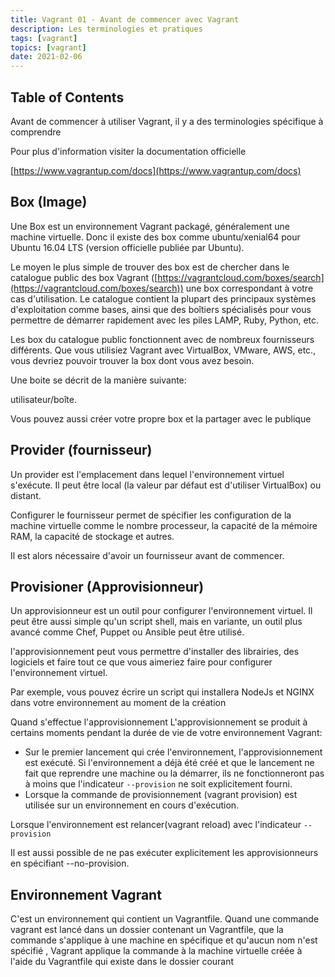 ```yaml
---
title: Vagrant 01 - Avant de commencer avec Vagrant
description: Les terminologies et pratiques
tags: [vagrant]
topics: [vagrant]
date: 2021-02-06
---
```


## Table of Contents

<!-- import Button from '~/components/Button.vue'
<Button isDoc text="Package SweetSheet" link="https://pub.dev/packages/sweetsheet"/> -->

Avant de commencer à utiliser Vagrant, il y a des terminologies spécifique à comprendre

Pour plus d'information visiter la documentation officielle

[https://www.vagrantup.com/docs](https://www.vagrantup.com/docs)

## Box (Image)

Une Box est un environnement Vagrant packagé, généralement une machine virtuelle. Donc il existe des box comme ubuntu/xenial64 pour Ubuntu 16.04 LTS (version officielle publiée par Ubuntu).

Le moyen le plus simple de trouver des box est de chercher dans le catalogue public des box Vagrant ([https://vagrantcloud.com/boxes/search](https://vagrantcloud.com/boxes/search)) une box correspondant à votre cas d'utilisation. Le catalogue contient la plupart des principaux systèmes d'exploitation comme bases, ainsi que des boîtiers spécialisés pour vous permettre de démarrer rapidement avec les piles LAMP, Ruby, Python, etc.

Les box du catalogue public fonctionnent avec de nombreux fournisseurs différents. Que vous utilisiez Vagrant avec VirtualBox, VMware, AWS, etc., vous devriez pouvoir trouver la box dont vous avez besoin.

Une boite se décrit de la manière suivante:

utilisateur/boîte.

Vous pouvez aussi créer votre propre box et la partager avec le publique

## Provider (fournisseur)

Un provider est l'emplacement dans lequel l'environnement virtuel s'exécute. Il peut être local (la valeur par défaut est d'utiliser VirtualBox) ou distant.

Configurer le fournisseur permet de spécifier les configuration de la machine virtuelle comme le nombre processeur, la capacité de la mémoire RAM, la capacité de stockage et autres.

Il est alors nécessaire d'avoir un fournisseur avant de commencer.

## Provisioner (Approvisionneur)

Un approvisionneur est un outil pour configurer l'environnement virtuel. Il peut être aussi simple qu'un script shell, mais en variante, un outil plus avancé comme Chef, Puppet ou Ansible peut être utilisé.

l'approvisionnement peut vous permettre d'installer des librairies, des logiciels et faire tout ce que vous aimeriez faire pour configurer l'environnement virtuel.

Par exemple, vous pouvez écrire un script qui installera NodeJs et NGINX dans votre environnement au moment de la création

Quand s'effectue l'approvisionnement L'approvisionnement se produit à certains moments pendant la durée de vie de votre environnement Vagrant:

- Sur le premier lancement qui crée l'environnement, l'approvisionnement est exécuté. Si l'environnement a déjà été créé et que le lancement ne fait que reprendre une machine ou la démarrer, ils ne fonctionneront pas à moins que l'indicateur `--provision` ne soit explicitement fourni.
- Lorsque la commande de provisionnement (vagrant provision) est utilisée sur un environnement en cours d'exécution.

Lorsque l'environnement est relancer(vagrant reload) avec l'indicateur `--provision`

Il est aussi possible de ne pas exécuter explicitement les approvisionneurs en spécifiant --no-provision.

## Environnement Vagrant

C'est un environnement qui contient un Vagrantfile. Quand une commande vagrant est lancé dans un dossier contenant un Vagrantfile, que la commande s'applique à une machine en spécifique et qu'aucun nom n'est spécifié , Vagrant applique la commande à la machine virtuelle créée à l'aide du Vagrantfile qui existe dans le dossier courant
